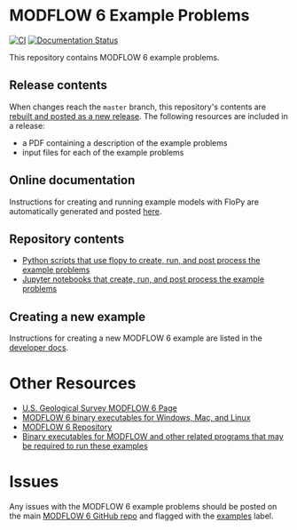 # MODFLOW 6 Example Problems

[![CI](https://github.com/MODFLOW-USGS/modflow6-examples/actions/workflows/ex-workflow.yml/badge.svg)](https://github.com/MODFLOW-USGS/modflow6-examples/actions/workflows/ex-workflow.yml)
[![Documentation Status](https://readthedocs.org/projects/modflow6-examples/badge/?version=latest)](https://modflow6-examples.readthedocs.io/en/latest/?badge=latest)

This repository contains MODFLOW 6 example problems.

## Release contents

When changes reach the `master` branch, this repository's contents are [rebuilt and posted as a new release](https://github.com/MODFLOW-USGS/modflow6-examples/releases). The following resources are included in a release:

* a PDF containing a description of the example problems
* input files for each of the example problems

## Online documentation

Instructions for creating and running example models with FloPy are automatically generated and posted [here](https://modflow6-examples.readthedocs.io/en/latest/index.html).

## Repository contents

* [Python scripts that use flopy to create, run, and post process the example problems](https://github.com/MODFLOW-USGS/modflow6-examples/tree/master/scripts)
* [Jupyter notebooks that create, run, and post process the example problems](https://github.com/MODFLOW-USGS/modflow6-examples/tree/master/notebooks)

## Creating a new example

Instructions for creating a new MODFLOW 6 example are listed in the [developer docs](DEVELOPER.md).

# Other Resources

* [U.S. Geological Survey MODFLOW 6 Page](https://www.usgs.gov/software/modflow-6-usgs-modular-hydrologic-model)
* [MODFLOW 6 binary executables for Windows, Mac, and Linux](https://github.com/MODFLOW-USGS/modflow6-nightly-build/releases)
* [MODFLOW 6 Repository](https://github.com/MODFLOW-USGS/modflow6)
* [Binary executables for MODFLOW and other related programs that may be required to run these examples](https://github.com/MODFLOW-USGS/executables)

# Issues

Any issues with the MODFLOW 6 example problems should be posted on the main [MODFLOW 6 GitHub repo](https://github.com/MODFLOW-USGS/modflow6) and flagged with the [examples](https://github.com/MODFLOW-USGS/modflow6/labels/examples) label.
